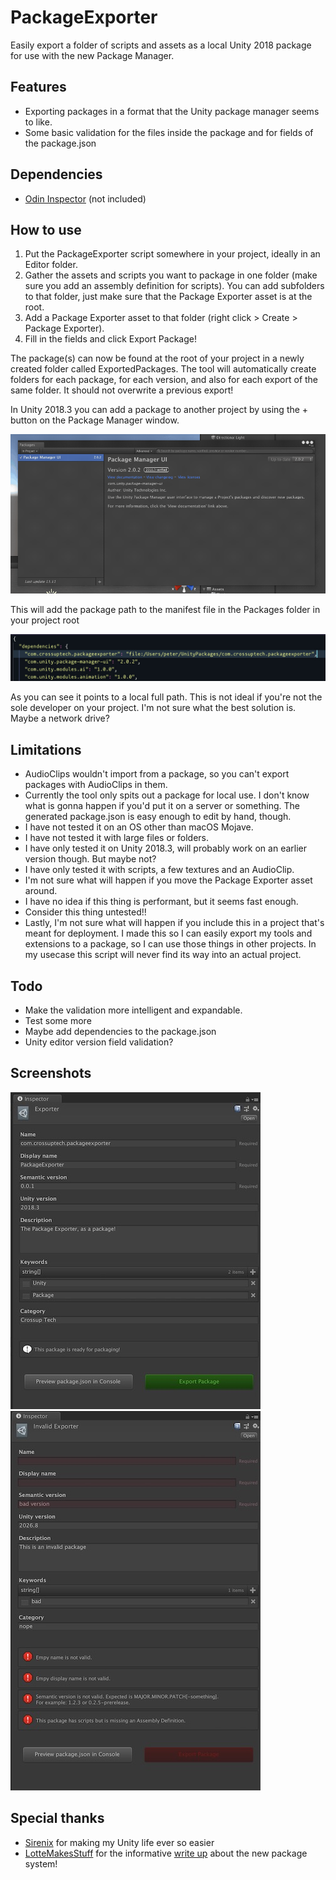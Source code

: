 # PackageExporter
Easily export a folder of scripts and assets as a local Unity 2018 package for use with the new Package Manager.

## Features
* Exporting packages in a format that the Unity package manager seems to like.
* Some basic validation for the files inside the package and for fields of the package.json

## Dependencies
* [Odin Inspector](https://assetstore.unity.com/packages/tools/utilities/odin-inspector-and-serializer-89041) (not included)

## How to use
1. Put the PackageExporter script somewhere in your project, ideally in an Editor folder.
2. Gather the assets and scripts you want to package in one folder (make sure you add an assembly definition for scripts). You can add subfolders to that folder, just make sure that the Package Exporter asset is at the root.
3. Add a Package Exporter asset to that folder (right click > Create > Package Exporter).
4. Fill in the fields and click Export Package!

The package(s) can now be found at the root of your project in a newly created folder called ExportedPackages. The tool will automatically create folders for each package, for each version, and also for each export of the same folder. It should not overwrite a previous export!

In Unity 2018.3 you can add a package to another project by using the + button on the Package Manager window.

<img src="docs/import.gif" width="600">

This will add the package path to the manifest file in the Packages folder in your project root

<img src="docs/path.jpg" width="800">

As you can see it points to a local full path. This is not ideal if you're not the sole developer on your project. I'm not sure what the best solution is. Maybe a network drive?

## Limitations
* AudioClips wouldn't import from a package, so you can't export packages with AudioClips in them.
* Currently the tool only spits out a package for local use. I don't know what is gonna happen if you'd put it on a server or something. The generated package.json is easy enough to edit by hand, though.
* I have not tested it on an OS other than macOS Mojave.
* I have not tested it with large files or folders.
* I have only tested it on Unity 2018.3, will probably work on an earlier version though. But maybe not?
* I have only tested it with scripts, a few textures and an AudioClip.
* I'm not sure what will happen if you move the Package Exporter asset around.
* I have no idea if this thing is performant, but it seems fast enough.
* Consider this thing untested!!
* Lastly, I'm not sure what will happen if you include this in a project that's meant for deployment. I made this so I can easily export my tools and extensions to a package, so I can use those things in other projects. In my usecase this script will never find its way into an actual project.

## Todo
* Make the validation more intelligent and expandable.
* Test some more
* Maybe add dependencies to the package.json
* Unity editor version field validation?

## Screenshots
<img src="docs/valid.jpg" width="400"><img src="docs/invalid.jpg" width="400">

## Special thanks
* [Sirenix](https://sirenix.net/) for making my Unity life ever so easier
* [LotteMakesStuff](https://gist.github.com/LotteMakesStuff) for the informative [write up](https://gist.github.com/LotteMakesStuff/6e02e0ea303030517a071a1c81eb016e) about the new package system!
